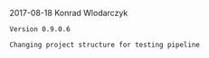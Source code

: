 2017-08-18 Konrad Wlodarczyk

    Version 0.9.0.6

    Changing project structure for testing pipeline

